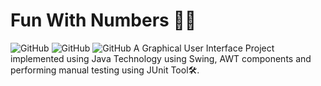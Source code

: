 # Fun With Numbers 🔢🧒

![GitHub](https://img.shields.io/github/license/piyush26c/Manual-Testing-Project?color=bright%20green) ![GitHub](https://img.shields.io/github/stars/piyush26c/Manual-Testing-Project?color=bright%20green) ![GitHub](https://img.shields.io/github/watchers/piyush26c/Manual-Testing-Project?color=brightgreen&logo=GitHub&logoColor=pink)
A Graphical User Interface Project implemented using Java Technology using Swing, AWT components and performing manual testing using JUnit Tool🛠.
